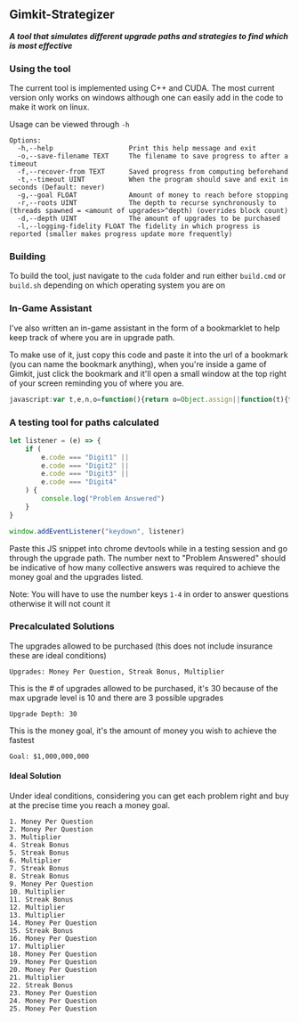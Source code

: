 ## Gimkit-Strategizer

***A tool that simulates different upgrade paths and strategies to find which is most effective***

### Using the tool

The current tool is implemented using C++ and CUDA. The most current version only works on windows although one can easily add in the code to make it work on linux.

Usage can be viewed through `-h`

```text
Options:
  -h,--help                   Print this help message and exit
  -o,--save-filename TEXT     The filename to save progress to after a timeout
  -f,--recover-from TEXT      Saved progress from computing beforehand
  -t,--timeout UINT           When the program should save and exit in seconds (Default: never)
  -g,--goal FLOAT             Amount of money to reach before stopping
  -r,--roots UINT             The depth to recurse synchronously to (threads spawned = <amount of upgrades>^depth) (overrides block count)
  -d,--depth UINT             The amount of upgrades to be purchased
  -l,--logging-fidelity FLOAT The fidelity in which progress is reported (smaller makes progress update more frequently)
```

### Building

To build the tool, just navigate to the `cuda` folder and run either `build.cmd` or `build.sh` depending on which operating system you are on

### In-Game Assistant

I've also written an in-game assistant in the form of a bookmarklet to help keep track of where you are in upgrade path.

To make use of it, just copy this code and paste it into the url of a bookmark (you can name the bookmark anything), when you're inside a game of Gimkit, just click the bookmark and it'll open a small window at the top right of your screen reminding you of where you are.

```javascript
javascript:var t,e,n,o=function(){return o=Object.assign||function(t){for(var e,n=1,o=arguments.length;n<o;n++)for(var i in e=arguments[n])Object.prototype.hasOwnProperty.call(e,i)&&(t[i]=e[i]);return t},o.apply(this,arguments)};function i(t,e,n){if(n||2===arguments.length)for(var o,i=0,s=e.length;i<s;i++)!o&&i in e||(o||(o=Array.prototype.slice.call(e,0,i)),o[i]=e[i]);return t.concat(o||Array.prototype.slice.call(e))}!function(t){t[t.moneyPerQuestion=0]="moneyPerQuestion",t[t.streakBonus=1]="streakBonus",t[t.multiplier=2]="multiplier",t[t.insurance=3]="insurance"}(n||(n={}));var s={"Money Per Question":n.moneyPerQuestion,"Streak Bonus":n.streakBonus,Multiplier:n.multiplier,"Amount Covered":n.insurance},r=((t={})[n.moneyPerQuestion]="Money Per Question",t[n.streakBonus]="Streak Bonus",t[n.multiplier]="Multiplier",t[n.insurance]="Amount Covered",t),a=((e={})[n.moneyPerQuestion]=[{value:1,cost:0},{value:5,cost:10},{value:50,cost:100},{value:100,cost:1e3},{value:500,cost:1e4},{value:2e3,cost:75e3},{value:5e3,cost:3e5},{value:1e4,cost:1e6},{value:25e4,cost:1e7},{value:1e6,cost:1e8}],e[n.streakBonus]=[{value:1,cost:0},{value:3,cost:20},{value:10,cost:200},{value:50,cost:2e3},{value:250,cost:2e4},{value:1200,cost:2e5},{value:6500,cost:2e6},{value:35e3,cost:2e7},{value:175e3,cost:2e8},{value:1e6,cost:2e9}],e[n.multiplier]=[{value:1,cost:0},{value:1.5,cost:50},{value:2,cost:300},{value:3,cost:2e3},{value:5,cost:12e3},{value:8,cost:85e3},{value:12,cost:7e5},{value:18,cost:65e5},{value:30,cost:65e6},{value:100,cost:1e9}],e[n.insurance]=[{value:0,cost:0},{value:10,cost:10},{value:25,cost:250},{value:40,cost:1e3},{value:50,cost:25e3},{value:70,cost:1e5},{value:80,cost:1e6},{value:90,cost:5e6},{value:95,cost:25e6},{value:99,cost:5e8}],e),u=[n.moneyPerQuestion,n.moneyPerQuestion,n.multiplier,n.streakBonus,n.streakBonus,n.multiplier,n.streakBonus,n.streakBonus,n.moneyPerQuestion,n.multiplier,n.streakBonus,n.multiplier,n.multiplier,n.moneyPerQuestion,n.streakBonus,n.moneyPerQuestion,n.multiplier,n.moneyPerQuestion,n.moneyPerQuestion,n.moneyPerQuestion,n.multiplier,n.streakBonus,n.moneyPerQuestion,n.moneyPerQuestion,n.moneyPerQuestion],c=function(){function t(){var t,e=this;this.isReady=function(t){return t>=e.nextup().money},this.isMax=function(t){return e.stats[t]+1>=10},this.currentPath=i([],u,!0),this.stats=((t={})[n.moneyPerQuestion]=0,t[n.streakBonus]=0,t[n.multiplier]=0,t[n.insurance]=0,t)}return t.prototype.upgrade=function(){this.stats[this.currentPath[0]]++,this.currentPath.shift()},t.prototype.nextup=function(){var t=this.currentPath[0];return void 0===t||this.isMax(t)?{upgrade:-1,money:-1}:{upgrade:t,money:a[t][this.stats[t]+1].cost}},t}(),l=function(){this.map=new Map};function p(t,e){return document.evaluate(t,null!=e?e:document,null,XPathResult.FIRST_ORDERED_NODE_TYPE).singleNodeValue}function d(t,e){t.hasAttribute("listening")||(t.addEventListener("click",e),t.setAttribute("listening",""))}var h=function(t){return p(".//*[text()]",t).textContent},v=function(){function t(t){var e=this;this.targets=t,this.observer=new MutationObserver((function(){return e.onUpdate()})),this.observer.observe(document.body,{subtree:!0,childList:!0,characterData:!0})}return t.prototype.onUpdate=function(){for(var t=function(t){var e=function(n){t.screen.element()?t.callback(t.screen):t.retryDelay&&n<1&&setTimeout((function(){return e(n+1)}),t.retryDelay)};e(0)},e=0,n=this.targets;e<n.length;e++){t(n[e])}},t}(),y=function(){function t(){this.element=function(){return p('//div[contains(text(), "$") and contains(@style, "font-weight: 900")]')}}return t.prototype.money=function(){var t,e=this.element(),n=null===(t=null==e?void 0:e.textContent)||void 0===t?void 0:t.replace(/[\$,\,]/g,"");return parseInt(n)},t}(),f=function(){function t(t){var e=this;this.root="//div[contains(@style, 'opacity: 1') and contains(@style, 'translateY')]",this.question=function(){return h(p("".concat(e.root,"/div[1]")))},this.choice=function(t){return p("".concat(e.root,"/div[2]/div[").concat(t+1,"]"))},this.choiceText=function(t){return function(t){for(var e=[],n=document.evaluate(t,document,null,XPathResult.ORDERED_NODE_SNAPSHOT_TYPE),o=0;o<n.snapshotLength;o++)e.push(n.snapshotItem(o));return e}("".concat(e.root,"/div[2]/div[.//span[text()='").concat(t,"']]"))},this.store=t}return t.prototype.setup=function(){var t=this;if(null!==this.element()){var e=this.question();if(void 0!==this.store.map.get(e))for(var n=0,o=this.choiceText(this.store.map.get(e));n<o.length;n++){var i=o[n];i&&(i.style.border="5px solid white")}for(var s=function(n){var o,i,s=r.choice(n);if(null!==s){var a=h(s),u={question:e,answer:a};o=["Digit".concat(n+1)],i=function(){return t.store.pending=u},document.body.addEventListener("keydown",(function(t){o.includes(t.code)&&i(t)}),{once:!0}),d(s,(function(){return t.store.pending=u}))}},r=this,a=0;a<4;a++)s(a)}},t.prototype.element=function(){return p(this.root)},t}(),m=function(){var t=this;this.verify=function(){return h(t.element()).includes("+")},this.element=function(){return p("//div[contains(@class, 'animated tada')]")}},g=function(){function t(t,e){var n=this;this.buttonRoot='//div[contains(@style, "white-space: nowrap")]',this.element=function(){return p("".concat(n.buttonRoot,'//div[text()="').concat(n.displayName,'"]'))},this.displayName=t,this.state=e}return t.prototype.level=function(){var t,e=null===(t=p('(//div[contains(@style, "color: gray")]/../div[2])[last()]'))||void 0===t?void 0:t.textContent;if(e)return parseInt(e.replace(/^\D+/g,""))-1},t.prototype.attachUpgradeTrigger=function(t){var e,n,o,i,r=this,u=s[this.displayName],c=this.level();if(void 0!==c&&c>this.state.stats[u]&&(console.info("Update level ".concat(this.state.stats[u]," -> ").concat(c)),this.state.stats[u]=c,t()),!this.state.isMax(u)){var l=null===(i=null===(o=null===(n=null===(e=p("".concat(this.buttonRoot,'//div[contains(text(), "$').concat(a[u][this.state.stats[u]+1].cost.toLocaleString("en-US"),'")]')))||void 0===e?void 0:e.parentElement)||void 0===n?void 0:n.parentElement)||void 0===o?void 0:o.parentElement)||void 0===i?void 0:i.parentElement;l&&(l.hasAttribute("disabled")||d(l,(function(){r.state.upgrade(),t()})))}},t}(),b=function(t,e){var n=this;this.fetchMoney=function(){return n._moneyIndicator.money()},this.state=t,this.eventHooks=e,this.store=new l,this._moneyIndicator=new y,this._questionScreen=new f(this.store),this._verifyScreen=new m,this.monitor=new v(i([{screen:this._moneyIndicator,callback:function(){return n.eventHooks.onMoney(n._moneyIndicator.money())}},{screen:this._questionScreen,retryDelay:200,callback:function(){n._questionScreen.setup()}},{screen:this._verifyScreen,callback:function(){n._verifyScreen.verify()&&n.store.pending&&(n.store.map.set(n.store.pending.question,n.store.pending.answer),n.store.pending=void 0)}}],Object.keys(s).map((function(e){return{screen:new g(e,t),callback:function(t){t.attachUpgradeTrigger((function(){return n.eventHooks.onUpgrade(s[e])}))}}})),!0)),this._questionScreen.setup()},x={top:"5%",right:"5%",position:"fixed",zIndex:9999,backdropFilter:"blur(4px)",border:"2px solid #8f8f8f",borderRadius:"5px",padding:"10px",backgroundColor:"#00000050"},k={fontWeight:"bold",marginLeft:"5px"},D={color:"white",fontSize:"18px"},P={backgroundColor:"transparent",border:"1px solid white",cursor:"pointer",borderRadius:"5px"},E=function(){function t(t){var e=this;this.hooks=t,this.root=document.createElement("div"),Object.assign(this.root.style,x),document.children[0].append(this.root);var n=document.createElement("div");n.style.display="flex",n.style.justifyContent="space-between";var i=document.createElement("div");i.style.display="flex",this.title=document.createElement("div"),this.title.textContent="Next up",this.readyDisplay=document.createElement("div"),Object.assign(this.readyDisplay.style,o(o({},D),k)),i.append(this.title,this.readyDisplay);var s=document.createElement("button");s.textContent="Skip",Object.assign(s.style,o(o({},P),D)),s.onclick=function(){return e.hooks.onSkip()},n.append(i,s),this.moneyDisplay=document.createElement("div"),this.targetDisplay=document.createElement("div"),Object.assign(this.title.style,D),Object.assign(this.moneyDisplay.style,D),Object.assign(this.targetDisplay.style,D),this.root.append(n,this.targetDisplay,this.moneyDisplay)}return t.prototype.updateReadiness=function(t){this.readyDisplay.innerHTML=t?"&#10003;":"&#10007;",this.readyDisplay.style.color=t?"#97ff90":"#ff5a5a"},t.prototype.updateGoal=function(t){if(t.money<0&&t.upgrade<0)return this.updateReadiness(!0),this.moneyDisplay.textContent="Money - DONE",void(this.targetDisplay.textContent="Upgrade - DONE");this.moneyDisplay.textContent="Money - ".concat(t.money.toLocaleString()),this.targetDisplay.textContent="Upgrade - ".concat(r[t.upgrade])},t}(),w=new c,R=new E({onSkip:function(){w.upgrade(),R.updateReadiness(w.isReady(Q.fetchMoney())),R.updateGoal(w.nextup())}}),Q=new b(w,{onMoney:function(t){return R.updateReadiness(w.isReady(t))},onUpgrade:function(){return R.updateGoal(w.nextup())}});R.updateReadiness(w.isReady(Q.fetchMoney())),R.updateGoal(w.nextup());
```

### A testing tool for paths calculated

```javascript
let listener = (e) => {
    if (
        e.code === "Digit1" ||
        e.code === "Digit2" ||
        e.code === "Digit3" ||
        e.code === "Digit4"
    ) {
        console.log("Problem Answered")
    }
}

window.addEventListener("keydown", listener)
```

Paste this JS snippet into chrome devtools while in a testing session and go through the upgrade path. The number next to "Problem Answered" should be indicative of how many collective answers was required to achieve the money goal and the upgrades listed.

Note: You will have to use the number keys `1-4` in order to answer questions otherwise it will not count it

### Precalculated Solutions

The upgrades allowed to be purchased (this does not include insurance these are ideal conditions)

`Upgrades: Money Per Question, Streak Bonus, Multiplier`

This is the # of upgrades allowed to be purchased, it's 30 because of the max upgrade level is 10 and there are 3 possible upgrades

`Upgrade Depth: 30`

This is the money goal, it's the amount of money you wish to achieve the fastest

`Goal: $1,000,000,000`

#### Ideal Solution

Under ideal conditions, considering you can get each problem right and buy at the precise time you reach a money goal.

```text
1. Money Per Question
2. Money Per Question
3. Multiplier
4. Streak Bonus
5. Streak Bonus
6. Multiplier
7. Streak Bonus
8. Streak Bonus
9. Money Per Question
10. Multiplier
11. Streak Bonus
12. Multiplier
13. Multiplier
14. Money Per Question
15. Streak Bonus
16. Money Per Question
17. Multiplier
18. Money Per Question
19. Money Per Question
20. Money Per Question
21. Multiplier
22. Streak Bonus
23. Money Per Question
24. Money Per Question
25. Money Per Question
```
